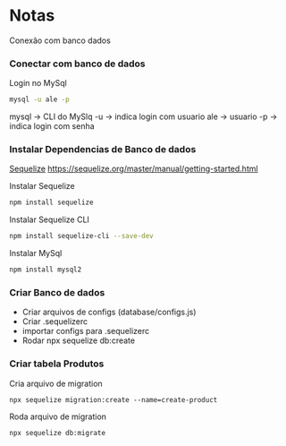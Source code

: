 # Notas
Conexão com banco dados
 
### Conectar com banco de dados
Login no MySql
```bash
mysql -u ale -p
```
 
mysql -> CLI do MySlq
-u -> indica login com usuario
ale -> usuario
-p -> indica login com senha


 
### Instalar Dependencias de Banco de dados
[Sequelize](https://sequelize.org/v3/docs/getting-started/)
https://sequelize.org/master/manual/getting-started.html
 
Instalar Sequelize
```bash
npm install sequelize
```
 
Instalar Sequelize CLI
```bash
npm install sequelize-cli --save-dev
```
 
Instalar MySql
```bash
npm install mysql2
```
 
### Criar Banco de dados
- Criar arquivos de configs (database/configs.js)
- Criar .sequelizerc
- importar configs para .sequelizerc
- Rodar npx sequelize db:create
 
### Criar tabela Produtos 
 
Cria arquivo de migration
```
npx sequelize migration:create --name=create-product
```
 
Roda arquivo de migration
```bash
npx sequelize db:migrate
```